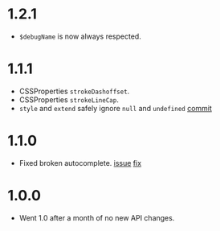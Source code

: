 # 1.2.1
* `$debugName` is now always respected.

# 1.1.1
* CSSProperties `strokeDashoffset`.
* CSSProperties `strokeLineCap`.
* `style` and `extend` safely ignore `null` and `undefined` [commit](https://github.com/typestyle/typestyle/commit/f74d7ca42e02d74ffdb541b552b3c29a20c967b2)

# 1.1.0
* Fixed broken autocomplete. [issue](https://github.com/typestyle/typestyle/issues/110#issuecomment-278357674) [fix](https://github.com/typestyle/typestyle/commit/0d9302e8339baa18ea660c901b9b8d920c558577)

# 1.0.0
* Went 1.0 after a month of no new API changes.
